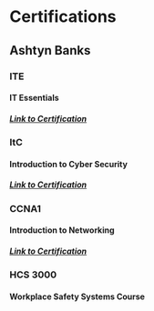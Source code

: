 # Certifications

## Ashtyn Banks

### ITE
#### IT Essentials
##### <a href="https://github.com/AB-Portfolio/Certifications/blob/master/AshtynBanks-2017%2BSeptember%2BIT%2BEs-Certificate.pdf">Link to Certification</a>

### ItC
#### Introduction to Cyber Security
##### <a href="https://github.com/AB-Portfolio/Certifications/blob/master/AshtynBanks-2018%2BApril%2BCampus%2BEP-Certificate.pdf">Link to Certification</a>

### CCNA1
#### Introduction to Networking
##### <a href="">Link to Certification</a>

### HCS 3000
#### Workplace Safety Systems Course

